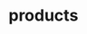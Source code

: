 <!-- generated by markdown-notes-tree -->

# products

<!-- optional markdown-notes-tree directory description starts here -->

<!-- optional markdown-notes-tree directory description ends here -->


